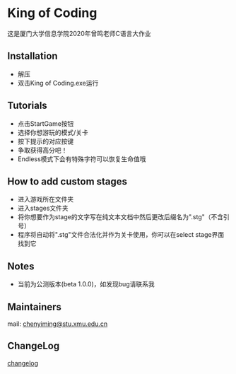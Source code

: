 # King of Coding
这是厦门大学信息学院2020年曾鸣老师C语言大作业

## Installation

- 解压
- 双击King of Coding.exe运行

## Tutorials

- 点击StartGame按钮
- 选择你想游玩的模式/关卡
- 按下提示的对应按键
- 争取获得高分吧！
- Endless模式下会有特殊字符可以恢复生命值哦

## How to add custom stages

- 进入游戏所在文件夹
- 进入stages文件夹
- 将你想要作为stage的文字写在纯文本文档中然后更改后缀名为".stg"（不含引号）
- 程序将自动将".stg"文件合法化并作为关卡使用，你可以在select stage界面找到它

## Notes

- 当前为公测版本(beta 1.0.0)，如发现bug请联系我

## Maintainers

mail: chenyiming@stu.xmu.edu.cn

## ChangeLog

[changelog](./changelog.md)